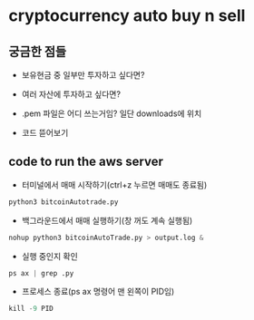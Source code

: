 # cryptocurrency auto buy n sell

## 궁금한 점들
- 보유현금 중 일부만 투자하고 싶다면?
- 여러 자산에 투자하고 싶다면?
- .pem 파일은 어디 쓰는거임? 일단 downloads에 위치

- 코드 뜯어보기

## code to run the aws server
- 터미널에서 매매 시작하기(ctrl+z 누르면 매매도 종료됨)
```python
python3 bitcoinAutotrade.py
```

- 백그라운드에서 매매 실행하기(창 꺼도 계속 실행됨)
```python
nohup python3 bitcoinAutoTrade.py > output.log &
```

- 실행 중인지 확인
```python
ps ax | grep .py
```

- 프로세스 종료(ps ax 명령어 맨 왼쪽이 PID임)
```python
kill -9 PID
```
